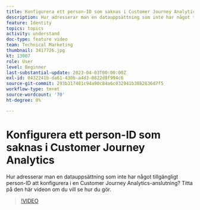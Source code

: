 ```yaml
---
title: Konfigurera ett person-ID som saknas i Customer Journey Analytics
description: Hur adresserar man en datauppsättning som inte har något tillgängligt person-ID att konfigurera? Titta på den här videon om du vill se hur du gör.
feature: Identity
topics: topics
activity: understand
doc-type: feature video
team: Technical Marketing
thumbnail: 3417726.jpg
kt: 13007
role: User
level: Beginner
last-substantial-update: 2023-04-03T00:00:00Z
exl-id: 0432241b-da61-430b-a4d3-0822d8f994c6
source-git-commit: 293b317481c94a90c84a6c032941b38b2636d7f5
workflow-type: tm+mt
source-wordcount: '70'
ht-degree: 0%

---
```


# Konfigurera ett person-ID som saknas i Customer Journey Analytics

Hur adresserar man en datauppsättning som inte har något tillgängligt person-ID att konfigurera i en Customer Journey Analytics-anslutning? Titta på den här videon om du vill se hur du gör.

>[!VIDEO](https://video.tv.adobe.com/v/3417726/?quality=12&learn=on)

